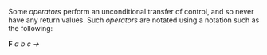  

Some *operators* perform an unconditional transfer of control, and so never have any return values. Such *operators* are notated using a notation such as the following: 

**F** *a b c →* 

